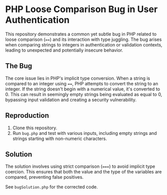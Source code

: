 # PHP Loose Comparison Bug in User Authentication

This repository demonstrates a common yet subtle bug in PHP related to loose comparison (`==`) and its interaction with type juggling.  The bug arises when comparing strings to integers in authentication or validation contexts, leading to unexpected and potentially insecure behavior.

## The Bug

The core issue lies in PHP's implicit type conversion. When a string is compared to an integer using `==`, PHP attempts to convert the string to an integer. If the string doesn't begin with a numerical value, it's converted to 0. This can result in seemingly empty strings being evaluated as equal to 0, bypassing input validation and creating a security vulnerability.

## Reproduction

1. Clone this repository.
2. Run `bug.php` and test with various inputs, including empty strings and strings starting with non-numeric characters.

## Solution

The solution involves using strict comparison (`===`) to avoid implicit type coercion.  This ensures that both the value and the type of the variables are compared, preventing false positives.

See `bugSolution.php` for the corrected code.